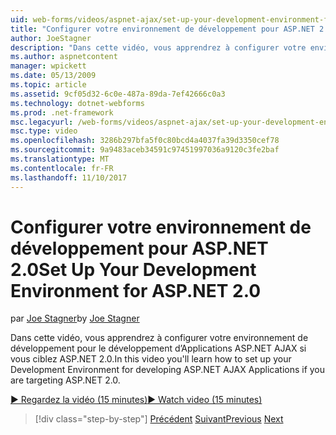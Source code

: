 ```yaml
---
uid: web-forms/videos/aspnet-ajax/set-up-your-development-environment-for-aspnet-20
title: "Configurer votre environnement de développement pour ASP.NET 2.0 | Documents Microsoft"
author: JoeStagner
description: "Dans cette vidéo, vous apprendrez à configurer votre environnement de développement pour le développement d’Applications ASP.NET AJAX si vous ciblez ASP.NET 2.0."
ms.author: aspnetcontent
manager: wpickett
ms.date: 05/13/2009
ms.topic: article
ms.assetid: 9cf05d32-6c0e-487a-89da-7ef42666c0a3
ms.technology: dotnet-webforms
ms.prod: .net-framework
msc.legacyurl: /web-forms/videos/aspnet-ajax/set-up-your-development-environment-for-aspnet-20
msc.type: video
ms.openlocfilehash: 3286b297bfa5f0c80bcd4a4037fa39d3350cef78
ms.sourcegitcommit: 9a9483aceb34591c97451997036a9120c3fe2baf
ms.translationtype: MT
ms.contentlocale: fr-FR
ms.lasthandoff: 11/10/2017
---
```

<a name="set-up-your-development-environment-for-aspnet-20"></a><span data-ttu-id="a5056-103">Configurer votre environnement de développement pour ASP.NET 2.0</span><span class="sxs-lookup"><span data-stu-id="a5056-103">Set Up Your Development Environment for ASP.NET 2.0</span></span>
====================
<span data-ttu-id="a5056-104">par [Joe Stagner](https://github.com/JoeStagner)</span><span class="sxs-lookup"><span data-stu-id="a5056-104">by [Joe Stagner](https://github.com/JoeStagner)</span></span>

<span data-ttu-id="a5056-105">Dans cette vidéo, vous apprendrez à configurer votre environnement de développement pour le développement d’Applications ASP.NET AJAX si vous ciblez ASP.NET 2.0.</span><span class="sxs-lookup"><span data-stu-id="a5056-105">In this video you'll learn how to set up your Development Environment for developing ASP.NET AJAX Applications if you are targeting ASP.NET 2.0.</span></span>

[<span data-ttu-id="a5056-106">&#9654; Regardez la vidéo (15 minutes)</span><span class="sxs-lookup"><span data-stu-id="a5056-106">&#9654; Watch video (15 minutes)</span></span>](https://channel9.msdn.com/Blogs/ASP-NET-Site-Videos/set-up-your-development-environment-for-aspnet-20)

>[!div class="step-by-step"]
<span data-ttu-id="a5056-107">[Précédent](set-up-your-development-environment-for-aspnet-35.md)
[Suivant](how-do-i-customize-error-handling-for-the-aspnet-ajax-updatepanel.md)</span><span class="sxs-lookup"><span data-stu-id="a5056-107">[Previous](set-up-your-development-environment-for-aspnet-35.md)
[Next](how-do-i-customize-error-handling-for-the-aspnet-ajax-updatepanel.md)</span></span>
